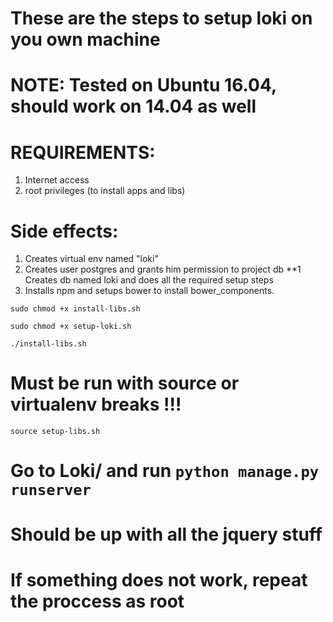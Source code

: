 # These are the steps to setup loki on you own machine
# NOTE: Tested on **Ubuntu 16.04**, should work on **14.04** as well

# REQUIREMENTS:
1. Internet access
2. root privileges (to install apps and libs)

# Side effects:
1. Creates virtual env named "loki"
2. Creates user postgres and grants him permission to project db
**1 Creates db named loki and does all the required setup steps
3. Installs npm and setups bower to install bower_components.

`sudo chmod +x install-libs.sh`

`sudo chmod +x setup-loki.sh`

`./install-libs.sh`
# Must be run with source or virtualenv breaks !!!
`source setup-libs.sh`

# Go to Loki/ and run `python manage.py runserver`
# Should be up with all the jquery stuff

# If something does not work, repeat the proccess as root
